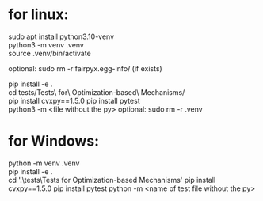 # for linux:
sudo apt install python3.10-venv   
python3 -m venv .venv   
source .venv/bin/activate

optional: sudo rm -r fairpyx.egg-info/ (if exists)

pip install -e .   
cd tests/Tests\ for\ Optimization-based\ Mechanisms/   
pip install cvxpy==1.5.0
pip install pytest   
python3 -m &lt;file without the py>
optional: sudo rm -r .venv
   
   
# for Windows:   
python -m venv .venv   
pip install -e .   
cd '.\tests\Tests for Optimization-based Mechanisms\'
pip install cvxpy==1.5.0
pip install pytest
python -m &lt;name of test file without the py>   
